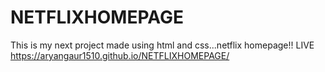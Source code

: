 # NETFLIXHOMEPAGE
This is my next project made using html and css...netflix homepage!!
LIVE https://aryangaur1510.github.io/NETFLIXHOMEPAGE/
